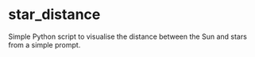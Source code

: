 # star_distance
Simple Python script to visualise the distance between the Sun and stars from a simple prompt.
